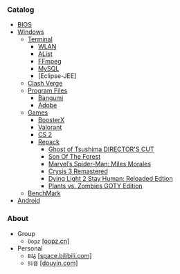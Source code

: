 ### Catalog
- [BIOS](/bios.md)
- [Windows](/windows/windows.md)
  - [Terminal](/windows/terminal.md)
    - [WLAN](/terminal/wlan/wlan.md)
    - [AList](/terminal/alist.md)
    - [FFmpeg](/terminal/ffmpeg/ffmpeg.md)
    - [MySQL](/terminal/mysql/mysql.md)
    - [Eclipse-JEE]
  - [Clash Verge](/windows/clash-verge.md)
  - [Program Files](/windows/program-files.md)
    - [Bangumi](/windows/program-files/bangumi.md)
    - [Adobe](/windows/program-files/adobe.md)
  - [Games](/windows/games/games.md)
    - [BoosterX](/windows/games/boosterx.md)
    - [Valorant](/windows/games/valorant.md)
    - [CS 2](/windows/games/cs-2/cs-2.md)
    - [Repack](/windows/games/repack/repack.md)
      - [Ghost of Tsushima DIRECTOR'S CUT](/windows/games/repack/ghost-of-tsushima-director's-cut.md)
      - [Son Of The Forest](/windows/games/repack/sons-of-the-forest.md)
      - [Marvel’s Spider-Man: Miles Morales](/windows/games/repack/marvel's-spider-man-miles-morales.md)
      - [Crysis 3 Remastered](/windows/games/repack/crysis-3-remastered.md)
      - [Dying Light 2 Stay Human: Reloaded Edtion](/windows/games/repack/dying-light-2-stay-human-reloaded-edtion.md.md)
      - [Plants vs. Zombies GOTY Edition](/windows/games/repack/plants-vs.-zombies-goty-detion.md)
  - [BenchMark](/windows/benchmark/benchmark.md)
- [Android](/android/android.md)

### About
* Group
  * `Oopz` [[oopz.cn]](https://oopz.cn/i/jMbLMT)
* Personal
  * `B站` [[space.bilibili.com]](https://space.bilibili.com/13790079)
  * `抖音` [[douyin.com]](https://www.douyin.com/user/MS4wLjABAAAAUP1PTicjItw9J-CVLw0JiNEQyY3arAWKl3IFfxYSy94)